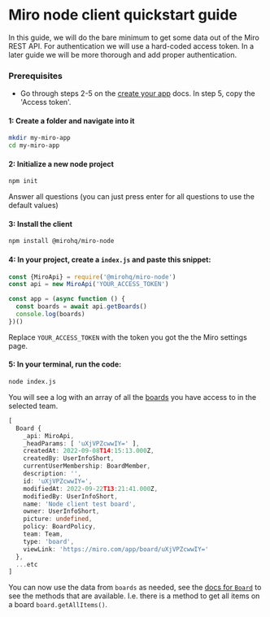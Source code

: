 # Miro node client quickstart guide

In this guide, we will do the bare minimum to get some data out of the Miro REST API. For authentication we will use a hard-coded access token. In a later guide we will be more thorough and add proper authentication.

### Prerequisites

- Go through steps 2-5 on the [create your app](https://developers.miro.com/docs/build-your-first-hello-world-app#step-2-create-a-developer-team-in-miro) docs. In step 5, copy the 'Access token'.

#### 1: Create a folder and navigate into it

```bash
mkdir my-miro-app
cd my-miro-app
```

#### 2: Initialize a new node project

```bash
npm init
```

Answer all questions (you can just press enter for all questions to use the default values)

#### 3: Install the client

```bash
npm install @mirohq/miro-node
```

#### 4: In your project, create a `index.js` and paste this snippet:

```js
const {MiroApi} = require('@mirohq/miro-node')
const api = new MiroApi('YOUR_ACCESS_TOKEN')

const app = (async function () {
  const boards = await api.getBoards()
  console.log(boards)
})()
```

Replace `YOUR_ACCESS_TOKEN` with the token you got the the Miro settings page.

#### 5: In your terminal, run the code:

```bash
node index.js
```

You will see a log with an array of all the [boards](https://miroapp.github.io/api-clients/classes/highlevel_Board.Board.html) you have access to in the selected team.

```ts
[
  Board {
    _api: MiroApi,
    _headParams: [ 'uXjVPZcwwIY=' ],
    createdAt: 2022-09-08T14:15:13.000Z,
    createdBy: UserInfoShort,
    currentUserMembership: BoardMember,
    description: '',
    id: 'uXjVPZcwwIY=',
    modifiedAt: 2022-09-22T13:21:41.000Z,
    modifiedBy: UserInfoShort,
    name: 'Node client test board',
    owner: UserInfoShort,
    picture: undefined,
    policy: BoardPolicy,
    team: Team,
    type: 'board',
    viewLink: 'https://miro.com/app/board/uXjVPZcwwIY='
  },
  ...etc
]
```

You can now use the data from `boards` as needed, see the [docs for `Board`](https://miroapp.github.io/api-clients/classes/highlevel_Board.Board.html#getAllItems) to see the methods that are available. I.e. there is a method to get all items on a board `board.getAllItems()`.
